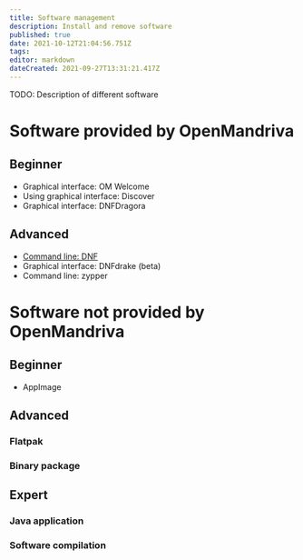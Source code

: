 ```yaml
---
title: Software management
description: Install and remove software
published: true
date: 2021-10-12T21:04:56.751Z
tags: 
editor: markdown
dateCreated: 2021-09-27T13:31:21.417Z
---
```


TODO: Description of different software

# Software provided by OpenMandriva

## Beginner

* Graphical interface: OM Welcome
* Using graphical interface: Discover
* Graphical interface: DNFDragora

## Advanced
* [Command line: DNF](/en/distribution/guides/software-management/DNF)
* Graphical interface: DNFdrake (beta)
* Command line: zypper

# Software not provided by OpenMandriva

## Beginner

* AppImage

## Advanced

### Flatpak
### Binary package

## Expert
### Java application
### Software compilation